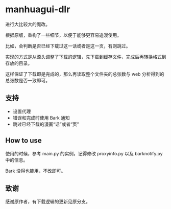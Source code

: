 # manhuagui-dlr

进行大比较大的魔改。

根据原版，重构了一些细节，以便于能够更容易追漫使用。

比如，会判断是否已经下载过这一话或者是这一页，有则跳过。

实现的方式是从源头调整了下载的逻辑，先下载到缓存文件，完成后再转换格式到存放的目录。

这样保证了下载即是完成的，那么再读取整个文件夹的总张数与 web 分析得到的总张数是否一致即可。

## 支持
* 设置代理
* 错误和完成时使用 Bark 通知
* 跳过已经下载的漫画“话”或者“页”

## How to use

使用的时候，参考 main.py 的实例，记得修改 proxyinfo.py 以及 barknotify.py 中的信息。

Bark 没得也能用，不改即可。

## 致谢

感谢原作者，有下载逻辑的更新见原分支。
